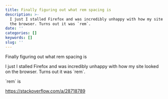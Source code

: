 ```yaml
---
title: Finally figuring out what rem spacing is
description: >-
  I just I stalled Firefox and was incredibly unhappy with how my site looked on
  the browser. Turns out it was `rem`.
date: ''
categories: []
keywords: []
slug: ''
---
```


Finally figuring out what rem spacing is

I just I stalled Firefox and was incredibly unhappy with how my site looked on the browser. Turns out it was \`rem\`.

\`rem\` is

  

https://stackoverflow.com/a/28718789